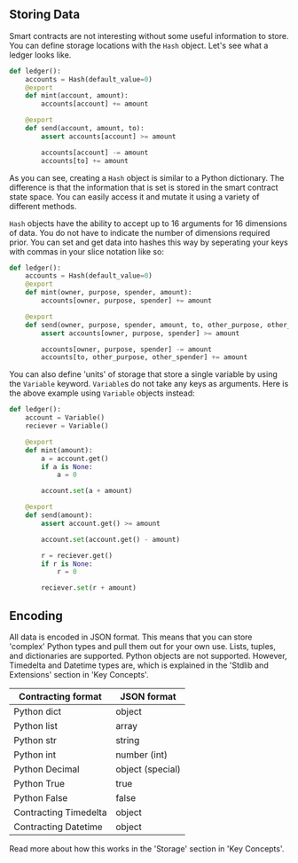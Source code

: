 ## Storing Data

Smart contracts are not interesting without some useful information to store. You can define storage locations with the `Hash` object. Let's see what a ledger looks like.

```python
def ledger():
	accounts = Hash(default_value=0)
	@export
	def mint(account, amount):
		accounts[account] += amount

	@export
	def send(account, amount, to):
		assert accounts[account] >= amount

		accounts[account] -= amount
		accounts[to] += amount
```

As you can see, creating a `Hash` object is similar to a Python dictionary. The difference is that the information that is set is stored in the smart contract state space. You can easily access it and mutate it using a variety of different methods.

`Hash` objects have the ability to accept up to 16 arguments for 16 dimensions of data. You do not have to indicate the number of dimensions required prior. You can set and get data into hashes this way by seperating your keys with commas in your slice notation like so:

```python
def ledger():
	accounts = Hash(default_value=0)
	@export
	def mint(owner, purpose, spender, amount):
		accounts[owner, purpose, spender] += amount

	@export
	def send(owner, purpose, spender, amount, to, other_purpose, other_spender):
		assert accounts[owner, purpose, spender] >= amount

		accounts[owner, purpose, spender] -= amount
		accounts[to, other_purpose, other_spender] += amount
```

You can also define 'units' of storage that store a single variable by using the `Variable` keyword. `Variable`s do not take any keys as arguments. Here is the above example using `Variable` objects instead:

```python
def ledger():
	account = Variable()
	reciever = Variable()

	@export
	def mint(amount):
		a = account.get()
		if a is None:
			a = 0

		account.set(a + amount)

	@export
	def send(amount):
		assert account.get() >= amount

		account.set(account.get() - amount)

		r = reciever.get()
		if r is None:
			r = 0

		reciever.set(r + amount)
```

## Encoding

All data is encoded in JSON format. This means that you can store 'complex' Python types and pull them out for your own use. Lists, tuples, and dictionaries are supported. Python objects are not supported. However, Timedelta and Datetime types are, which is explained in the 'Stdlib and Extensions' section in 'Key Concepts'.

| Contracting format |	JSON format	|
|--------------------|--------------|
|Python dict		| object	|
|Python list		| array	|
|Python str		| string	|
|Python int		| number (int)	|
|Python Decimal		| object (special)	|
|Python True		| true	|
|Python False		| false	|
|Contracting Timedelta		| object	|
|Contracting Datetime		| object	|

Read more about how this works in the 'Storage' section in 'Key Concepts'.